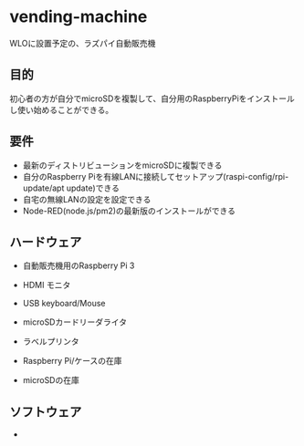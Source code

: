 # vending-machine
WLOに設置予定の、ラズパイ自動販売機

## 目的
初心者の方が自分でmicroSDを複製して、自分用のRaspberryPiをインストールし使い始めることができる。

## 要件
* 最新のディストリビューションをmicroSDに複製できる
* 自分のRaspberry Piを有線LANに接続してセットアップ(raspi-config/rpi-update/apt update)できる
* 自宅の無線LANの設定を設定できる
* Node-RED(node.js/pm2)の最新版のインストールができる

## ハードウェア
* 自動販売機用のRaspberry Pi 3
* HDMI モニタ
* USB keyboard/Mouse
* microSDカードリーダライタ
* ラベルプリンタ

* Raspberry Pi/ケースの在庫
* microSDの在庫

## ソフトウェア
* 
